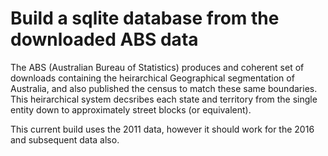 # Build a sqlite database from the downloaded ABS data

The ABS (Australian Bureau of Statistics) produces and coherent set of
downloads containing the heirarchical Geographical segmentation of Australia,
and also published the census to match these same boundaries.  This
heirarchical system decsribes each state and territory from the single entity
down to approximately street blocks (or equivalent).

This current build uses the 2011 data, however it should work for the 2016 and
subsequent data also.

